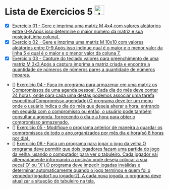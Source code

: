 # Lista de Exercicios 5 <img align="" alt="Java" height="30" width="" src="https://cdn.jsdelivr.net/gh/devicons/devicon/icons/java/java-original.svg"/>

 - [x] [Exercício 01 - Gere e imprima uma matriz M 4x4 com valores aleátorios entre 0-9.Após isso determine o maior número da matriz e sua posição(Linha,coluna).](https://github.com/Giovani-Gomes/Exercicio_5-Java/blob/main/Exerc%C3%ADcio%2001/Exercicio1.java)
 - [x] [Exercício 02 - Gere e imprima uma matriz M 10x10 com valores aleátorios entre 0-9.Após isso indique qual é o maior e o menor valor da linha 5 e qual é o maior e o menor valor da coluna 7.](https://github.com/Giovani-Gomes/Exercicio_5-Java/blob/main/Exerc%C3%ADcio%2002/Exercicio2.java)
 - [x] [Exercício 03 - Capture do teclado valores para preenchimento de uma matriz M 3x3.Após a captura imprima a matriz criada e encontre a quantidade de números de números pares,a quantidade de números ímpares.](https://github.com/Giovani-Gomes/Exercicio_5-Java/blob/main/Exerc%C3%ADcio%2003/Exercicio3.java)
 - [] [Exercício 04 - Faça im programa para armazenar em uma matriz os Compromissos de uma agenda pessoal. Cada dia do mẽs deve conter 24 horas, onde para cada uma destas  podemos associar uma tarefa específica(Compromisso agendado).O programa deve ter um menu onde o usuário indica o dia do mês que deseja alterar a hora, entrando em seguida com o compromisso,ou então, o usuário pode também consultar a agenda, fornecendo o dia e a hora para obter o compromisso armazenado.]()
 - [] [Exercício 05 - Modifique o programa anterior de maneira a guardar os compromissos de todo o ano,organizados por mês,dia e hora(só 8 horas por dia).]()
 - [] [Exercício 06 - Faça um programa para jogar o jogo da velha.O programa deve permitir que dois jogadores façam uma partida do jogo da velha, usando o computador para ver o tabuleiro. Cada jogador vai alternadamente informando a posição onde deseja colocar a sua peça('O' ou 'X').O programa deve impedir jogadas inválidas e determinar automaticamente quando o jogo terminou e quem foi o vencedor(jogador1 ou jogador2). A cada nova jogada, o programa deve atualizar a situação do tabuleiro na tela.]()